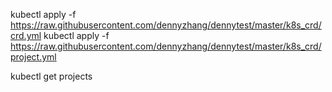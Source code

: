 kubectl apply -f https://raw.githubusercontent.com/dennyzhang/dennytest/master/k8s_crd/crd.yml
kubectl apply -f https://raw.githubusercontent.com/dennyzhang/dennytest/master/k8s_crd/project.yml

kubectl get projects

